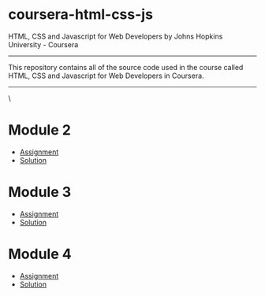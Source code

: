 # coursera-html-css-js

HTML, CSS and Javascript for Web Developers by Johns Hopkins University - Coursera
***
This repository contains all of the source code used in the course called HTML, CSS and Javascript for Web Developers in Coursera.
***
\
# Module 2

* [Assignment](https://github.com/prachinavale/coursera-html-css-js/tree/master/module2-solution)
* [Solution](https://prachinavale.github.io/coursera-html-css-js/Module2-solution/index.html)


# Module 3

* [Assignment](https://github.com/prachinavale/coursera-html-css-js/tree/master/Module3-solution)
* [Solution](https://prachinavale.github.io/coursera-html-css-js/Module3-solution/index.html)


# Module 4

* [Assignment](https://github.com/prachinavale/coursera-html-css-js/tree/master/Module4-solution)
* [Solution](https://prachinavale.github.io/coursera-html-css-js/Module4-solution/index.html)
